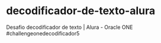 # decodificador-de-texto-alura
Desafio decodificador de texto | Alura - Oracle ONE  #challengeonedecodificador5
